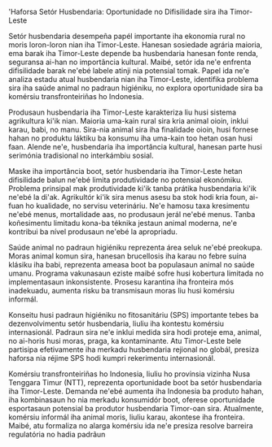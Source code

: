 'Haforsa Setór Husbendaria: Oportunidade no Difisilidade sira iha Timor-Leste

Setór husbendaria desempeña papél importante iha ekonomia rural no moris loron-loron nian iha Timor-Leste. Hanesan sosiedade agrária maioria, ema barak iha Timor-Leste depende ba husbendaria hanesan fonte renda, seguransa ai-han no importância kultural. Maibé, setór ida ne'e enfrenta difisilidade barak ne'ebé labele atinji nia potensial tomak. Papel ida ne'e analiza estadu atual husbendaria nian iha Timor-Leste, identifika problema sira iha saúde animal no padraun higiéniku, no explora oportunidade sira ba komérsiu transfronteiriñas ho Indonesia.

Produsaun husbendaria iha Timor-Leste karakteriza liu husi sistema agrikultura ki'ik nian. Maioria uma-kain rural sira kria animal oioin, inklui karau, babi, no manu. Sira-nia animal sira iha finalidade oioin, husi fornese hahan no produktu láktiku ba konsumu iha uma-kain too hetan osan husi faan. Alende ne'e, husbendaria iha importância kultural, hanesan parte husi serimónia tradisional no interkámbiu sosial.

Maske iha importância boot, setór husbendaria iha Timor-Leste hetan difisilidade balun ne'ebé limita produtividade no potensial ekonómiku. Problema prinsipal mak produtividade ki'ik tanba prátika husbendaria ki'ik ne'ebé la di'ak. Agrikultór ki'ik sira menus asesu ba stok hodi kria foun, ai-fuan ho kualidade, no servisu veterináriu. Ne'e hamosu taxa kresimentu ne'ebé menus, mortalidade aas, no produsaun jerál ne'ebé menus. Tanba koñesimentu limitadu kona-ba téknika jestaun animal moderna, ne'e kontribui ba nível produsaun ne'ebé la apropriadu.

Saúde animal no padraun higiéniku reprezenta área seluk ne'ebé preokupa. Moras animal komun sira, hanesan brucellosis iha karau no febre suína klásiku iha babi, reprezenta ameasa boot ba populasaun animal no saúde umanu. Programa vakunasaun eziste maibé sofre husi kobertura limitada no implementasaun inkonsistente. Prosesu karantina iha fronteira mós inadekuadu, aumenta risku ba transmisaun moras liu husi komérsiu informál.

Konseitu husi padraun higiéniku no fitosanitáriu (SPS) importante tebes ba dezenvolvimentu setór husbendaria, liuliu iha kontestu komérsiu internasionál. Padraun sira ne'e inklui medida sira hodi proteje ema, animal, no ai-horis husi moras, praga, ka kontaminante. Atu Timor-Leste bele partisipa efetivamente iha merkadu husbendaria rejional no globál, presiza haforsa nia réjime SPS hodi kumpri rekerimentu internasionál.

Komérsiu transfronteiriñas ho Indonesia, liuliu ho provínsia vizinha Nusa Tenggara Timur (NTT), reprezenta oportunidade boot ba setór husbendaria iha Timor-Leste. Demanda ne'ebé aumenta iha Indonesia ba produto hahan, iha kombinasaun ho nia merkadu konsumidór boot, oferese oportunidade esportasaun potensial ba produtor husbendaria Timor-oan sira. Atualmente, komérsiu informál iha animal moris, liuliu karau, akontese iha fronteira. Maibé, atu formaliza no alarga komérsiu ida ne'e presiza resolve barreira regulatória no hadia padrãun